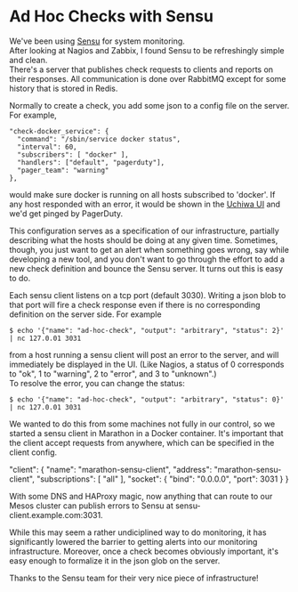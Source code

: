 Ad Hoc Checks with Sensu
========================

We've been using [Sensu](https://sensuapp.org/) for system monitoring.  
After looking at Nagios and Zabbix, I found Sensu to be refreshingly simple and clean.  
There's a server that publishes check requests to clients and reports on their responses.
All communication is done over RabbitMQ except for some history that is stored in Redis.

Normally to create a check, you add some json to a config file on the server.  For example, 

    "check-docker_service": {
      "command": "/sbin/service docker status",
      "interval": 60,
      "subscribers": [ "docker" ],
      "handlers": ["default", "pagerduty"],
      "pager_team": "warning"
    },

would make sure docker is running on all hosts subscribed to 'docker'.  If any host responded
with an error, it would be shown in the [Uchiwa UI](https://github.com/sensu/uchiwa) and 
we'd get pinged by PagerDuty.

This configuration serves as a specification of our infrastructure, partially describing what 
the hosts should be doing at any given time.  Sometimes, though, you just want to get an alert
when something goes wrong, say while developing a new tool, and you don't want to go through the 
effort to add a new check definition and bounce the Sensu server.  It turns out this is easy to do.

Each sensu client listens on a tcp port (default 3030).  Writing a json blob to that port will
fire a check response even if there is no corresponding definition on the server side.  For
example

    $ echo '{"name": "ad-hoc-check", "output": "arbitrary", "status": 2}' | nc 127.0.01 3031

from a host running a sensu client will post an error to the server, and will immediately be displayed
in the UI.  (Like Nagios, a status of 0 corresponds to "ok", 1 to "warning", 2 to "error", and 3 to "unknown".)  
To resolve the error, you can change the status:  

    $ echo '{"name": "ad-hoc-check", "output": "arbitrary", "status": 0}' | nc 127.0.01 3031

We wanted to do this from some machines not fully in our control, so we started a sensu client
in Marathon in a Docker container.  It's important that the client accept requests from anywhere, which
can be specified in the client config.

  "client": {
    "name": "marathon-sensu-client",
    "address": "marathon-sensu-client",
    "subscriptions": [ "all" ],
    "socket": {
      "bind": "0.0.0.0",
      "port": 3031
    }
  }

With some DNS and HAProxy magic, now anything that can route to our Mesos cluster can publish errors to Sensu
at sensu-client.example.com:3031.

While this may seem a rather undiciplined way to do monitoring, it has significantly lowered the 
barrier to getting alerts into our monitoring infrastructure.  Moreover, once a check becomes obviously 
important, it's easy enough to formalize it in the json glob on the server.  

Thanks to the Sensu team for their very nice piece of infrastructure!
